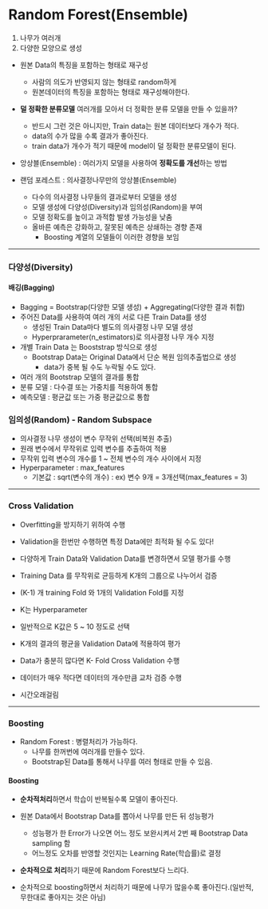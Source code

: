 # Random Forest(Ensemble)

1. 나무가 여러개
2. 다양한 모양으로 생성

* 원본 Data의 특징을 포함하는 형태로 재구성
  * 사람의 의도가 반영되지 않는 형태로 random하게 
  * 원본데이터의 특징을 포함하는 형태로 재구성해야한다.

* **덜 정확한 분류모델** 여러개를 모아서 더 정확한 분류 모델을 만들 수 있을까?
  * 반드시 그런 것은 아니지만, Train data는 원본 데이터보다 개수가 적다.
  * data의 수가 많을 수록 결과가 좋아진다.
  * train data가 개수가 적기 때문에 model이 덜 정확한 분류모델이 된다.
* 앙상블(Ensemble) : 여러가지 모델을 사용하여 **정확도를 개선**하는 방법



* 랜덤 포레스트  : 의사결정나무만의 앙상블(Ensemble)
  * 다수의 의사결정 나무들의 결과로부터 모델을 생성
  * 모델 생성에 다양성(Diversity)과 임의성(Random)을 부여
  * 모델 정확도를 높이고 과적합 발생 가능성을 낮춤
  * 올바른 예측은 강화하고, 잘못된 예측은 상쇄하는 경향 존재
    * Boosting 계열의 모델들이 이러한 경향을 보임

---

### 다양성(Diversity)

#### 배깅(Bagging)

* Bagging = Bootstrap(다양한 모델 생성) + Aggregating(다양한 결과 취합)
* 주어진 Data를 사용하여 여러 개의 서로 다른 Train Data를 생성
  * 생성된 Train Data마다 별도의 의사결정 나무 모델 생성
  * Hyperprarameter(n_estimators)로 의사결정 나무 개수 지정
* 개별 Train Data 는 Booststrap 방식으로 생성
  * Bootstrap Data는 Original Data에서 단순 복원 임의추출법으로 생성
    * data가 중복 될 수도 누락될 수도 있다.
* 여러 개의 Bootstrap 모델의 결과를 통합
* 분류 모델 : 다수결 또는 가중치를 적용하여 통합
* 예측모델 : 평균값 또는 가중 평균값으로 통합





### 임의성(Random) - Random Subspace

* 의사결정 나무 생성이 변수 무작위 선택(비복원 추출)
* 원래 변수에서 무작위로 입력 변수를 추출하여 적용
* 무작위 입력 변수의 개수를 1 ~ 전체 변수의 개수 사이에서 지정
* Hyperparameter : max_features
  * 기본값 : sqrt(변수의 개수) : ex) 변수 9개 = 3개선택(max_features = 3)

---

### Cross Validation

* Overfitting을 방지하기 위하여 수행
* Validation을 한번만 수행하면 특정 Data에만 최적화 될 수도 있다!
* 다양하게 Train Data와 Validation Data를 변경하면서 모델 평가를 수행
* Training Data 를 무작위로 균등하게 K개의 그룹으로 나누어서 검증
* (K-1) 개 training Fold 와 1개의 Validation Fold를 지정
* K는 Hyperparameter
* 일반적으로 K값은 5 ~ 10 정도로 선택
* K개의 결과의 평균을 Validation Data에 적용하여 평가
* Data가 충분히 많다면 K- Fold Cross Validation 수행
* 데이터가 매우 적다면 데이터의 개수만큼 교차 검증 수행

* 시간오래걸림

---

### Boosting

* Random Forest : 병렬처리가 가능하다.
  * 나무를 한꺼번에 여러개를 만들수 있다.
  * Bootstrap된 Data를 통해서 나무를 여러 형태로 만들 수 있음.

#### Boosting

* **순차적처리**하면서 학습이 반복될수록 모델이 좋아진다.
* 원본 Data에서 Bootstrap Data를 뽑아서 나무를 만든 뒤 성능평가
  * 성능평가 한 Error가 나오면 어느 정도 보완시켜서 2번 째 Bootstrap Data sampling 함
  * 어느정도 오차를 반영할 것인지는 Learning Rate(학습률)로 결정
* **순차적으로 처리**하기 때문에 Random Forest보다 느리다.

* 순차적으로 boosting하면서 처리하기 때문에 나무가 많을수록 좋아진다.(일반적, 무한대로 좋아지는 것은 아님)